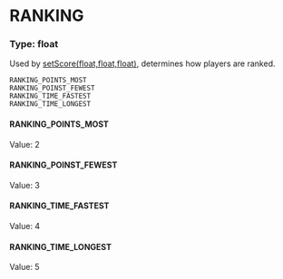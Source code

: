 # RANKING
### Type: float
Used by [setScore(float,float,float)](/MdDocs/Functions/Game/SetScore.md), determines how players are ranked.
```
RANKING_POINTS_MOST
RANKING_POINST_FEWEST
RANKING_TIME_FASTEST
RANKING_TIME_LONGEST
```
#### RANKING_POINTS_MOST
Value: 2
#### RANKING_POINST_FEWEST
Value: 3
#### RANKING_TIME_FASTEST
Value: 4
#### RANKING_TIME_LONGEST
Value: 5
